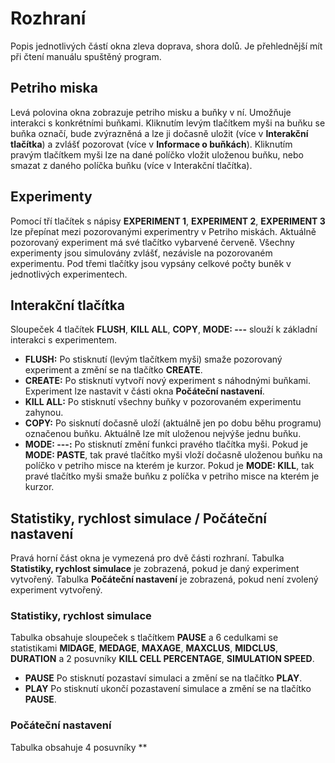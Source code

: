 # Rozhraní
Popis jednotlivých částí okna zleva doprava, shora dolů. Je přehlednější mít při čtení manuálu spuštěný program.
## Petriho miska
Levá polovina okna zobrazuje petriho misku a buňky v ní. Umožňuje interakci s konkrétními buňkami. Kliknutím levým tlačítkem myši na buňku se buňka označí, bude zvýrazněná a lze ji dočasně uložit (více v **Interakční tlačítka**) a zvlášť pozorovat (více v **Informace o buňkách**). Kliknutím pravým tlačítkem myši lze na dané políčko vložit uloženou buňku, nebo smazat z daného políčka buňku (více v Interakční tlačítka).
## Experimenty
Pomocí tří tlačítek s nápisy **EXPERIMENT 1**, **EXPERIMENT 2**, **EXPERIMENT 3** lze přepínat mezi pozorovanými experimentry v Petriho miskách. Aktuálně pozorovaný experiment má své tlačítko vybarvené červeně. Všechny experimenty jsou simulovány zvlášť, nezávisle na pozorovaném experimentu. Pod třemi tlačítky jsou vypsány celkové počty buněk v jednotlivých experimentech.
## Interakční tlačítka
Sloupeček 4 tlačítek **FLUSH**, **KILL ALL**, **COPY**, **MODE: ---** slouží k základní interakci s experimentem.
* **FLUSH:** Po stisknutí (levým tlačítkem myši) smaže pozorovaný experiment a změní se na tlačítko **CREATE**.
* **CREATE:** Po stisknutí vytvoří nový experiment s náhodnými buňkami. Experiment lze nastavit v části okna **Počáteční nastavení**.
* **KILL ALL:** Po stisknutí všechny buňky v pozorovaném experimentu zahynou.
* **COPY:** Po sisknutí dočasně uloží (aktuálně jen po dobu běhu programu) označenou buňku. Aktuálně lze mít uloženou nejvýše jednu buňku.
* **MODE: ---:** Po stisknutí změní funkci pravého tlačítka myši. Pokud je **MODE: PASTE**, tak pravé tlačítko myši vloží dočasně uloženou buňku na políčko v       petriho misce na kterém je kurzor. Pokud je **MODE: KILL**, tak pravé tlačítko myši smaže buňku z políčka v petriho misce na kterém je kurzor. 
## Statistiky, rychlost simulace / Počáteční nastavení
Pravá horní část okna je vymezená pro dvě části rozhraní. Tabulka **Statistiky, rychlost simulace** je zobrazená, pokud je daný experiment vytvořený. Tabulka **Počáteční nastavení** je zobrazená, pokud není zvolený experiment vytvořený.
### Statistiky, rychlost simulace
Tabulka obsahuje sloupeček s tlačítkem **PAUSE** a 6 cedulkami se statistikami **MIDAGE**, **MEDAGE**, **MAXAGE**, **MAXCLUS**, **MIDCLUS**, **DURATION** a 2 posuvníky **KILL CELL PERCENTAGE**, **SIMULATION SPEED**.
* **PAUSE**
  Po stisknutí pozastaví simulaci a změní se na tlačítko **PLAY**.
* **PLAY**
  Po stisknutí ukončí pozastavení simulace a změní se na tlačítko **PAUSE**.
### Počáteční nastavení
Tabulka obsahuje 4 posuvníky **

